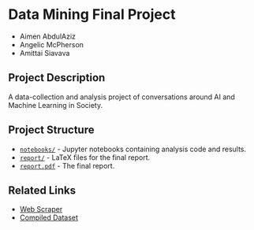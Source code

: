 # Data Mining Final Project

- Aimen AbdulAziz
- Angelic McPherson
- Amittai Siavava

## Project Description

A data-collection and analysis project of conversations around AI and Machine Learning in Society.

## Project Structure

- [`notebooks/`](./notebooks/) - Jupyter notebooks containing analysis code and results.
- [`report/`](./report/) - LaTeX files for the final report.
- [`report.pdf`](./report.pdf) - The final report.

## Related Links

- [Web Scraper](https://github.com/siavava/functional-scraper)
- [Compiled Dataset](https://huggingface.co/datasets/siavava/ai-tech-articles)
